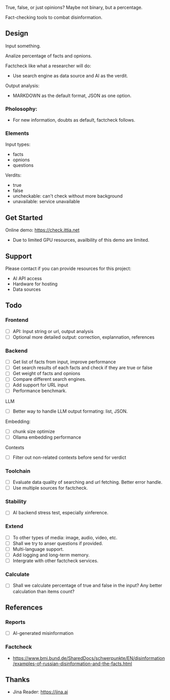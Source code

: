 True, false, or just opinions? Maybe not binary, but a percentage.

Fact-checking tools to combat disinformation.

## Design
Input something.

Analize percentage of facts and opnions.

Factcheck like what a researcher will do:
  * Use search engine as data source and AI as the verdit.

Output analysis:
  * MARKDOWN as the default format, JSON as one option. 

### Pholosophy:
- For new information, doubts as default, factcheck follows.

### Elements
Input types:
- facts
- opnions
- questions

Verdits:
- true
- false
- uncheckable: can't check without more background
- unavailable: service unavailable

## Get Started
Online demo: https://check.ittia.net
* Due to limited GPU resources, availbility of this demo are limited.

## Support
Please contact if you can provide resources for this project:
- AI API access
- Hardware for hosting
- Data sources

## Todo
### Frontend
- [ ] API: Input string or url, output analysis
- [ ] Optional more detailed output: correction, explannation, references

### Backend
- [ ] Get list of facts from input, improve performance
- [ ] Get search results of each facts and check if they are true or false
- [ ] Get weight of facts and opnions
- [ ] Compare different search engines.
- [ ] Add support for URL input
- [ ] Performance benchmark.

LLM
- [ ] Better way to handle LLM output formating: list, JSON.

Embedding:
- [ ] chunk size optimize
- [ ] Ollama embedding performance

Contexts
- [ ] Filter out non-related contexts before send for verdict

### Toolchain
- [ ] Evaluate data quality of searching and url fetching. Better error handle.
- [ ] Use multiple sources for factcheck.

### Stability
- [ ] AI backend stress test, especially xinference.

### Extend
- [ ] To other types of media: image, audio, video, etc.
- [ ] Shall we try to anser questions if provided.
- [ ] Multi-language support.
- [ ] Add logging and long-term memory.
- [ ] Intergrate with other factcheck services.

### Calculate
- [ ] Shall we calculate percentage of true and false in the input? Any better calculation than items count?

## References
### Reports
- [ ] AI-generated misinformation
### Factcheck
- https://www.bmi.bund.de/SharedDocs/schwerpunkte/EN/disinformation/examples-of-russian-disinformation-and-the-facts.html

## Thanks
- Jina Reader: https://jina.ai
